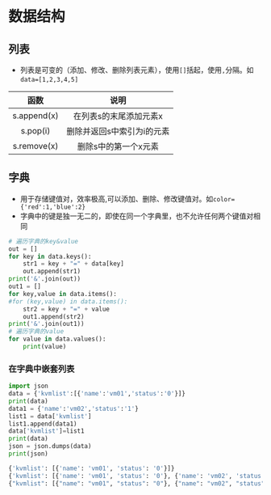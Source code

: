 # 数据结构

## 列表
- 列表是可变的（添加、修改、删除列表元素），使用`[]`括起，使用`,`分隔。如`data=[1,2,3,4,5]`


|  函数  |   说明   |
| :--: | :-----: |
| s.append(x)  |   在列表s的末尾添加元素x|
|  s.pop(i)   | 删除并返回s中索引为i的元素 |
|  s.remove(x)   | 删除s中的第一个x元素  |

## 字典
- 用于存储键值对，效率极高,可以添加、删除、修改键值对。如`color={'red':1,'blue':2}`
- 字典中的键是独一无二的，即使在同一个字典里，也不允许任何两个键值对相同

```python
# 遍历字典的key&value
out = []
for key in data.keys():
    str1 = key + "=" + data[key]
    out.append(str1)
print('&'.join(out))
out1 = []
for key,value in data.items():
#for (key,value) in data.items():
    str2 = key + "=" + value
    out1.append(str2)
print('&'.join(out1))
# 遍历字典的value
for value in data.values():
    print(value)
```

### 在字典中嵌套列表
```python
import json
data = {'kvmlist':[{'name':'vm01','status':'0'}]}
print(data)
data1 = {'name':'vm02','status':'1'}
list1 = data['kvmlist']
list1.append(data1)
data['kvmlist']=list1
print(data)
json = json.dumps(data)
print(json)
```
```python
{'kvmlist': [{'name': 'vm01', 'status': '0'}]}
{'kvmlist': [{'name': 'vm01', 'status': '0'}, {'name': 'vm02', 'status': '1'}]}
{"kvmlist": [{"name": "vm01", "status": "0"}, {"name": "vm02", "status": "1"}]}
```